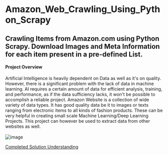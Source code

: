 # Amazon_Web_Crawling_Using_Python_Scrapy
## Crawling Items from Amazon.com using Python Scrapy. Download Images and Meta Information for each item present in a pre-defined List.

#### Project Overview <br />
Artificial Intelligence is heavily dependent on Data as well as it's on quality. However, there is a significant problem with the lack of data in machine learning. AI requires a certain amount of data for efficient analysis, training, and performance, as if the data sufficiency lacks, it won't be possible to accomplish a reliable project. Amazon Website is a collection of wide variety of data types. It has good quality data be it to images or texts ranging from electronic items to all kinds of fashion products. These can be very helpful in creating small scale Machine Learning/Deep Learning Projects. This project can however be used to extract data from other websites as well.
<br />
<br />
![image](https://user-images.githubusercontent.com/48447990/178975732-d9347d11-3965-41e9-9c59-62f89290b472.png)

[Completed Solution Understanding](https://medium.com/@pushpendrasinghcod/amazon-website-crawling-using-python-scrapy-436cbf2ed9)
